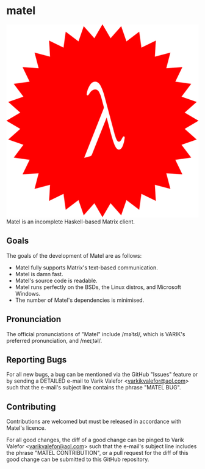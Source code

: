 # matel
![Matel's Glorious Logo](matel-sty01.svg)
Matel is an incomplete Haskell-based Matrix client.

## Goals
The goals of the development of Matel are as follows:
* Matel fully supports Matrix's text-based communication.
* Matel is damn fast.
* Matel's source code is readable.
* Matel runs perfectly on the BSDs, the Linux distros, and Microsoft Windows.
* The number of Matel's dependencies is minimised.

## Pronunciation
The official pronunciations of "Matel" include \/məˈtɛl\/, which is VARIK's preferred pronunciation, and \/meɪˌtəl\/.

## Reporting Bugs
For all new bugs, a bug can be mentioned via the GitHub "Issues" feature or by sending a DETAILED e-mail to Varik Valefor \<varkikvalefor@aol.com\> such that the e-mail's subject line contains the phrase "MATEL BUG".

## Contributing

Contributions are welcomed but must be released in accordance with Matel's licence.

For all good changes, the diff of a good change can be pinged to Varik Valefor \<varikvalefor@aol.com\> such that the e-mail's subject line includes the phrase "MATEL CONTRIBUTION", or a pull request for the diff of this good change can be submitted to this GitHub repository.
